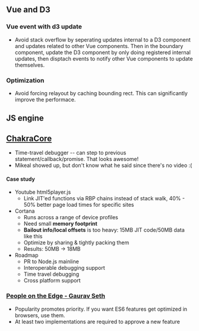 ## Vue and D3

### Vue event with d3 update

* Avoid stack overflow by seperating updates internal to a D3 component and updates related to other Vue components. Then in the boundary component, update the D3 component by only doing registered internal updates, then disptach events to notify other Vue components to update themselves.

### Optimization

* Avoid forcing relayout by caching bounding rect. This can significantly improve the performace.

## JS engine

## [ChakraCore](https://github.com/sethgaurav/JSConf-LastCall/blob/master/Slides-ChakraCore-JSConfLastCall.pdf)

* Time-travel debugger -- can step to previous statement/callback/promise. That looks awesome!
* Mikeal showed up, but don't know what he said since there's no video :(

#### Case study

* Youtube html5player.js
  * Link JIT'ed functions via RBP chains instead of stack walk, 40% - 50% better page load times for specific sites
* Cortana
  * Runs across a range of device profiles
  * Need small **memory footprint**
  * **Bailout info/local offsets** is too heavy: 15MB JIT code/50MB data like this
  * Optimize by sharing & tightly packing them
  * Results: 50MB -> 18MB
* Roadmap
  * PR to Node.js mainline
  * Interoperable debugging support
  * Time travel debugging
  * Cross platform support

### [People on the Edge - Gaurav Seth](https://www.youtube.com/watch?v=BwKiixPeNEk)

* Popularity promotes priority. If you want ES6 features get optimized in browsers, use them.
* At least two implementations are required to approve a new feature
